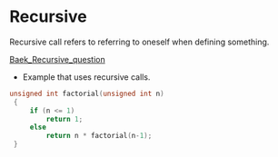 # Recursive 

Recursive call refers to referring to oneself when defining something.

[Baek_Recursive_question](https://www.acmicpc.net/step/19)

+ Example that uses recursive calls.

```c
unsigned int factorial(unsigned int n)
 {
     if (n <= 1)
         return 1;
     else
         return n * factorial(n-1);
 }
 ```
